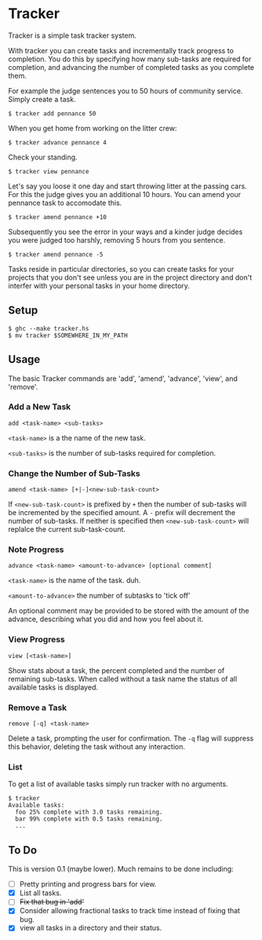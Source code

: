 Tracker
=======

Tracker is a simple task tracker system.

With tracker you can create tasks and incrementally track progress to
completion. You do this by specifying how many sub-tasks are required
for completion, and advancing the number of completed tasks as you
complete them. 

For example the judge sentences you to 50 hours of community
service. Simply create a task.

```
$ tracker add pennance 50
```

When you get home from working on the litter crew:

```
$ tracker advance pennance 4
```

Check your standing.

```
$ tracker view pennance
```

Let's say you loose it one day and start throwing litter at the passing 
cars. For this the judge gives you an additional 10 hours. You can
amend your pennance task to accomodate this.

```
$ tracker amend pennance +10
```

Subsequently you see the error in your ways and a kinder judge decides
you were judged too harshly, removing 5 hours from you sentence.

```
$ tracker amend pennance -5
```

Tasks reside in particular directories, so you can create tasks for
your projects that you don't see unless you are in the project
directory and don't interfer with your personal tasks in your home
directory.

## Setup

```
$ ghc --make tracker.hs
$ mv tracker $SOMEWHERE_IN_MY_PATH
```

## Usage

The basic Tracker commands are 'add', 'amend', 'advance', 'view', and 'remove'.

### Add a New Task

```
add <task-name> <sub-tasks>
```

`<task-name>` is a the name of the new task.

`<sub-tasks>` is the number of sub-tasks required for completion.

### Change the Number of Sub-Tasks

```
amend <task-name> [+|-]<new-sub-task-count>
```

If `<new-sub-task-count>` is prefixed by `+` then the number of sub-tasks
will be incremented by the specified amount. A `-` prefix will decrement
the number of sub-tasks. If neither is specified then `<new-sub-task-count>`
will replalce the current sub-task-count.

### Note Progress

```
advance <task-name> <amount-to-advance> [optional comment]
```
 
`<task-name>` is the name of the task. duh.

`<amount-to-advance>` the number of subtasks to 'tick off'


An optional comment may be provided to be stored with the amount
of the advance, describing what you did and how you feel about it.

### View Progress

```
view [<task-name>]
```

Show stats about a task, the percent completed and the number of
remaining sub-tasks. When called without a task name the status of all available tasks is displayed.

### Remove a Task

```
remove [-q] <task-name>
```

Delete a task, prompting the user for confirmation. The `-q` flag will suppress this behavior,
deleting the task without any interaction.

### List

To get a list of available tasks simply run tracker with no arguments.

```
$ tracker
Available tasks:
  foo 25% complete with 3.0 tasks remaining.
  bar 99% complete with 0.5 tasks remaining.
  ...
```

## To Do

This is version 0.1 (maybe lower). Much remains to be done including:

- [ ] Pretty printing and progress bars for view.
- [x] List all tasks.
- [ ] ~~Fix that bug in 'add'~~
- [x] Consider allowing fractional tasks to track time instead of fixing that bug.
- [x] view all tasks in a directory and their status.
